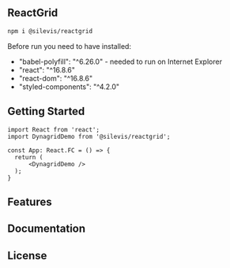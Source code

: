 ## ReactGrid
```sh
npm i @silevis/reactgrid
```

Before run you need to have installed:
- "babel-polyfill": "^6.26.0" - needed to run on Internet Explorer
- "react": "^16.8.6"
- "react-dom": "^16.8.6"
- "styled-components": "^4.2.0"

## Getting Started
```
import React from 'react';
import DynagridDemo from '@silevis/reactgrid';

const App: React.FC = () => {
  return (
      <DynagridDemo />
  );
}
```

## Features
## Documentation
## License